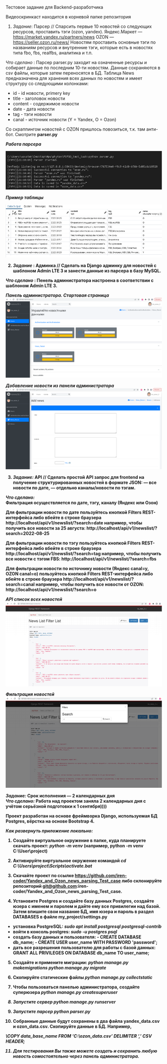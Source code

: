 Тестовое задание для Backend-разработчика

Видеоскринкаст находится в корневой папке репозитория

1. <em>Задание</em>: Парсер // Спарсить первые 10 новостей со следующих ресурсов, проставить тэги (ozon, yandex).
Яндекс.Маркет — https://market.yandex.ru/partners/news 
OZON — https://seller.ozon.ru/news/ 
Новостям проставить основные тэги по названиям ресурсов и внутренние тэги, которые есть в новостях типа fbo, fbs, realfbs, аналитика и т.п.

<em>Что сделано</em> : Парсер parser.py заходит на означенные ресурсы и собирает данные по последним 10-ти новостям. Данные сохраняются в csv файлы, которые затем переносятся в БД. Таблица <srtong>News</strong> предназначена для хранения всех данных по новостям и имеет структуру со следующими колонками:
- id - id новости, primery key
- title - заголовок новости
- content - содержимое новости
- date - дата новости
- tag - тэги новости
- canal - источник новости (Y = Yandex, O = Ozon)<br>

Со скраппингом новостей с OZON пришлось повозиться, т.к. там анти-бот. Смотрите <strong>parser.py</em><br>

<em>Работа парсера</em>

![Работа парсера](/screenshots/Parser_works.png)

<em>Пример таблицы</em>

![Пример таблицы](/screenshots/Table.png)

2. <em>Задание</em> : Админка // Сделать на Django админку для новостей с шаблоном Admin LTE 3 и занести данные из парсера в базу MySQL.

<em>Что сделано</em> : Пенель администратора настроена в соответствии с шаблоном Admin LTE 3.<br>

<em>Панель администратора. Стартовая страница</em>
![Панель администратора. Стартовая страница](/screenshots/admin.png)

<em>Добавление новости из панели администратора</em>
![Добавление новости из панели администратора](/screenshots/admin2.png)

3. <em>Задание:</em>  API // Сделать простой API запрос для frontend на получение структурированных новостей в формате JSON:
— все новости по дате,
— отдельно каналы/новости по тэгам.

<em>Что сделано:</em><br>
Фильтрация осуществляется по дате, тэгу, каналу (Яндекс или Озон)

Для фильтрации новости по дате пользуйтесь кнопкой Filters REST-интерфейса либо вбейте в строке браузера
http://localhost/api/v1/newslist/?search=date
например, чтобы получить все новости за 25 августа:
http://localhost/api/v1/newslist/?search=2022-08-25

Для фильтрации новости по тэгу пользуйтесь кнопкой Filters REST-интерфейса либо вбейте в строке браузера
http://localhost/api/v1/newslist/?search=tag
например, чтобы получить все новости с тэгом FBS:
http://localhost/api/v1/newslist/?search=fbs

Для фильтрации новости по источнику новости (Яндекс canal=y, OZON canal=o) пользуйтесь кнопкой Filters REST-интерфейса 
либо вбейте в строке браузера
http://localhost/api/v1/newslist/?search=canal
например, чтобы получить все новости от OZON:
http://localhost/api/v1/newslist/?search=o<br>

<em>API список всех новостей</em>
![API список всех новостей](/screenshots/newslist.png)

<em>Фильтрация новостей</em>
![Фильтрация новостей](/screenshots/filter.png)

<em>Задание:</em> Срок исполнения — 2 календарных дня<br>
<em>Что сделано:</em> Работа над проектом заняла 2 календарных дня с учётом серьёзной подготовки к 1 сентября))))<br>

Проект разработан на основе фреймворка Django, используемая БД Postgres, вёрстка на основе Bootstrap 4.

<em>Как развернуть приложение локально:</em>

1. Создайте виртуальное окружение в папке, куда планируете скачать проект: <em>python -m venv</em>
(например, python -m venv C:\User\project)

2. Активируйте виртуальное окружение командой <em>cd C:\Users\project\Scripts\activate.bat</em>

3. Скачайте проект по ссылке <strong>https://github.com/iren-coder/Yandex_and_Ozon_news_parsing_Test_case</strong> либо склонируйте репозиторий <strong>git@github.com:iren-coder/Yandex_and_Ozon_news_parsing_Test_case</strong>.

4. Установите Postgres и создайте базу данных Postgres, создайте юзера с именем и паролем и дайте ему все привилегии над базой. Затем впишите свои название БД, имя юзера и пароль в раздел DATABASES в файле my_project/settings.py
- установка PostgreSQL: <em>sudo apt install postgresql postgresql-contrib</em>
- войти в консоль postgres: <em>sudo -u postgres psql</em>
- создать базу данных и пользователя:
        - CREATE DATABASE db_name;
        - CREATE USER user_name WITH PASSWORD 'password';
- дать все разрешения пользователю для работы с базой данных: GRANT ALL PRIVILEGES ON DATABASE db_name TO user_name;

5. Создайте и примените миграции:
<em>python manage.py makemigrations</em>
<em>python manage.py migrate</em>

6. Скопируйте статические файлы <em>python manage.py collectstatic</em>

7. Чтобы пользоваться панелью администратора, создайте суперюзера <em>python manage.py createsuperuser<em>

8. Запустите сервер <em>python manage.py runserver</em>

9. Запустите парсер </em>python parser.py</em>
10. Собранные данные будут сохранены в два файла yandex_data.csv и ozon_data.csv. Скопируйте данные в БД. Например, 

<em>\COPY data_base_name FROM ‘C:\ozon_data.csv’ DELIMITER ‘,’ CSV HEADER;</emS>

11. Для тестирования Вы также можете создать и сохранить любую новость сомостоятельно через панель администратора.


